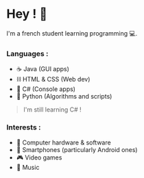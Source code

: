 # Hey ! 👋
I'm a french student learning programming 💻.

### Languages :
- ☕️ Java (GUI apps)
- ⛓ HTML & CSS (Web dev)
- 📝 C# (Console apps)
- 🐍 Python (Algorithms and scripts)
> I'm still learning C# !

### Interests :
- 💾 Computer hardware & software 
- 📱 Smartphones (particularly Android ones) 
- 🎮 Video games
- 🎼 Music
